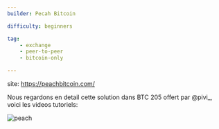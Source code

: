 ```yaml
---
builder: Pecah Bitcoin

difficulty: beginners

tag: 
    - exchange
    - peer-to-peer
    - bitcoin-only

---
```



site: https://peachbitcoin.com/

Nous regardons en detail cette solution dans BTC 205 offert par @pivi_, voici les videos tutoriels: 

![peach](https://youtu.be/ziwhv9KqVkM)